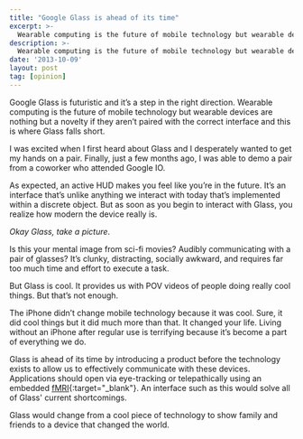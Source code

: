 ```yaml
---
title: "Google Glass is ahead of its time"
excerpt: >-
  Wearable computing is the future of mobile technology but wearable devices are nothing but a novelty if they aren’t paired with the correct interface and this is where Glass falls short.
description: >-
  Wearable computing is the future of mobile technology but wearable devices are nothing but a novelty if they aren’t paired with the correct interface and this is where Glass falls short.
date: '2013-10-09'
layout: post
tag: [opinion]
---
```


Google Glass is futuristic and it’s a step in the right direction. Wearable computing is the future of mobile technology but wearable devices are nothing but a novelty if they aren’t paired with the correct interface and this is where Glass falls short.

I was excited when I first heard about Glass and I desperately wanted to get my hands on a pair. Finally, just a few months ago, I was able to demo a pair from a coworker who attended Google IO.

As expected, an active HUD makes you feel like you’re in the future. It’s an interface that’s unlike anything we interact with today that’s implemented within a discrete object. But as soon as you begin to interact with Glass, you realize how modern the device really is.

*Okay Glass, take a picture*.

Is this your mental image from sci-fi movies? Audibly communicating with a pair of glasses? It’s clunky, distracting, socially awkward, and requires far too much time and effort to execute a task.

But Glass is cool. It provides us with POV videos of people doing really cool things. But that’s not enough.

The iPhone didn’t change mobile technology because it was cool. Sure, it did cool things but it did much more than that. It changed your life. Living without an iPhone after regular use is terrifying because it’s become a part of everything we do.

Glass is ahead of its time by introducing a product before the technology exists to allow us to effectively communicate with these devices. Applications should open via eye-tracking or telepathically using an embedded [fMRI](http://singularityhub.com/2011/10/05/technological-telepathy-scientists-scan-your-brain-to-watch-the-movies-playing-in-your-mind/){:target="_blank"}. An interface such as this would solve all of Glass' current shortcomings.

Glass would change from a cool piece of technology to show family and friends to a device that changed the world. 